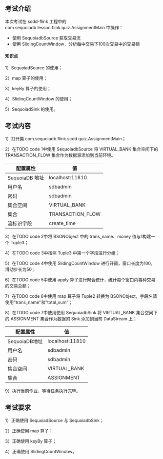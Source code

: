 ## 考试介绍

本次考试在 scdd-flink 工程中的 com.sequoiadb.lesson.flink.quiz.AssignmentMain 中操作：

- 使用 SequoiadbSource 获取交易流
- 使用 SlidingCountWindow，分析每中交易下100次交易中的交易额

#### 知识点

1）SequoiadSource 的使用；

2）map 算子的使用；

3）keyBy 算子的使用；

4）SlidingCountWindow 的使用；

5）SequoiadSink 的使用。

## 考试内容

1）打开类 com.sequoiadb.flink.scdd.quiz.AssignmentMain；

2）在TODO code 1中使用 SequoiadbSource 将 VIRTUAL_BANK 集合空间下的 TRANSACTION_FLOW 集合作为数据源添加到当前环境。

| 配置属性       | 值               |
| -------------- | ---------------- |
| SequoiaDB 地址 | localhost:11810  |
| 用户名         | sdbadmin         |
| 密码           | sdbadmin         |
| 集合空间       | VIRTUAL_BANK     |
| 集合           | TRANSACTION_FLOW |
| 流标识字段     | create_time      |

3）在TODO code 2中将 BSONObject 中的 trans_name、money 值与1构建一个 Tuple3；

4）在TODO code 3中按照 Tuple3 中第一个字段进行分组；

5）在TODO code 4中使用 SlidingCountWindow 进行开窗，窗口长度为100，滑动步长为50；

6）在TODO code 5中使用 apply 算子进行聚合统计，统计每个窗口内每种交易的交易总额；

7）在TODO code 6中使用 map 算子将 Tuple2 转换为 BSONObject，字段名请使用"trans_name"和"total_sum"；

8）在TODO code 7中使用使用 SequoiadbSink 将 VIRTUAL_BANK 集合空间下的 ASSIGNMENT 集合作为数据的 Sink 添加到当前 DataStream 上；

| 配置属性      | 值              |
| ------------- | --------------- |
| SequoiaDB地址 | localhost:11810 |
| 用户名        | sdbadmin        |
| 密码          | sdbadmin        |
| 集合空间      | VIRTUAL_BANK    |
| 集合          | ASSIGNMENT      |

9）执行当前作业，等待任务执行完毕。

## 考试要求

1）正确使用 SequoiadSource 与 SequoiadbSink；

2）正确使用 map 算子；

3）正确使用 keyBy 算子；

4）正确使用 SlidingCountWindow。

